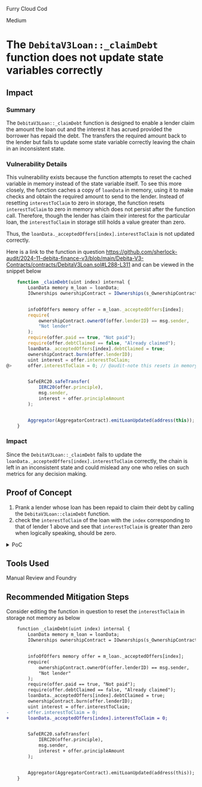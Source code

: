 Furry Cloud Cod

Medium

# The `DebitaV3Loan::_claimDebt` function does not update state variables correctly

## Impact
### Summary 
The `DebitaV3Loan::_claimDebt` function is designed to enable a lender claim the amount the loan out and the interest it has acrued provided the borrower has repaid the debt. The transfers the required amount back to the lender but fails to update some state variable correctly leaving the chain in an inconsistent state.

### Vulnerability Details
This vulnerability exists because the function attempts to reset the cached variable in memory instead of the state variable itself. To see this more closely, the function caches a copy of `loanData` in memory, using it to make checks and obtain the required amount to send to the lender. Instead of resetting `interestToClaim` to zero in storage, the function resets `interestToClaim` to zero in memory which does not persist after the function call. Therefore, though the lender has claim their interest for the particular loan, the `interestToClaim` in storage still holds a value greater than zero. 

Thus, the `loanData._acceptedOffers[index].interestToClaim` is not updated correctly.

Here is a link to the function in question https://github.com/sherlock-audit/2024-11-debita-finance-v3/blob/main/Debita-V3-Contracts/contracts/DebitaV3Loan.sol#L288-L311 and can be viewed in the snippet below

```javascript
    function _claimDebt(uint index) internal {
        LoanData memory m_loan = loanData;
        IOwnerships ownershipContract = IOwnerships(s_OwnershipContract);


        infoOfOffers memory offer = m_loan._acceptedOffers[index];
        require(
            ownershipContract.ownerOf(offer.lenderID) == msg.sender,
            "Not lender"
        );
        require(offer.paid == true, "Not paid");
        require(offer.debtClaimed == false, "Already claimed");
        loanData._acceptedOffers[index].debtClaimed = true;
        ownershipContract.burn(offer.lenderID);
        uint interest = offer.interestToClaim;
@>      offer.interestToClaim = 0; // @audit-note this resets in memory not storage


        SafeERC20.safeTransfer(
            IERC20(offer.principle),
            msg.sender,
            interest + offer.principleAmount
        );


        Aggregator(AggregatorContract).emitLoanUpdated(address(this));
    }
```


### Impact
Since the `DebitaV3Loan::_claimDebt` fails to update the `loanData._acceptedOffers[index].interestToClaim` correctly, the chain is left in an inconsistent state and could mislead any one who relies on such metrics for any decision making.

## Proof of Concept
1. Prank a lender whose loan has been repaid to claim their debt by calling the `DebitaV3Loan::claimDebt` function.
2. check the `interestToClaim` of the loan with the `index` corresponding to that of lender 1 above and see that `interestToClaim` is greater than zero when logically speaking, should be zero.


<details>
<summary>PoC</summary>
Place the following code into `MultiplePrinciples.t.sol`.

```javascript
 function test_SpomariaPoC_ClaimDebtDoesNotUpdateLoanDataCorrectly() public {

        matchOffers();
        // get loan info
        DebitaV3Loan.LoanData memory loanData = DebitaV3LoanContract
            .getLoanData();
        uint[] memory indexes = allDynamicData.getDynamicUintArray(3);
        indexes[0] = 0;
        indexes[1] = 1;
        indexes[2] = 2;
        vm.startPrank(borrower);
        deal(wETH, borrower, 10e18, false);
        AEROContract.approve(address(DebitaV3LoanContract), 10e18);
        wETHContract.approve(address(DebitaV3LoanContract), 10e18);

        vm.warp(block.timestamp + 86400); 
        vm.roll(10);
        DebitaV3LoanContract.payDebt(indexes);
        vm.stopPrank();

        // first lender calls the claimDebt function
        DebitaV3LoanContract.claimDebt(0);

        DebitaV3Loan.infoOfOffers memory offer_0 = DebitaV3LoanContract.getLoanData()._acceptedOffers[0];
        DebitaV3Loan.infoOfOffers memory offer_1 = DebitaV3LoanContract.getLoanData()._acceptedOffers[1];

        // assert that interestToClaim is not updated after lender has claimed interest
        assertGt(offer_0.interestToClaim, 0);
        assertGt(offer_1.interestToClaim, 0);
    } 
```

Now run `forge test --match-test test_SpomariaPoC_ClaimDebtDoesNotUpdateLoanDataCorrectly -vvvv`

Output:
```javascript
.
.
.
    ├─ [0] VM::assertGt(7859589041095891 [7.859e15], 0) [staticcall]
    │   └─ ← [Return] 
    ├─ [0] VM::assertGt(8849315068493151 [8.849e15], 0) [staticcall]
    │   └─ ← [Return] 
    └─ ← [Return] 

Suite result: ok. 1 passed; 0 failed; 0 skipped; finished in 50.95ms (13.62ms CPU time)

Ran 1 test suite in 6.39s (50.95ms CPU time): 1 tests passed, 0 failed, 0 skipped (1 total tests)


```

</details>

## Tools Used

Manual Review and Foundry


## Recommended Mitigation Steps
Consider editing the function in question to reset the `interestToClaim` in storage not memory as below

```diff
    function _claimDebt(uint index) internal {
        LoanData memory m_loan = loanData;
        IOwnerships ownershipContract = IOwnerships(s_OwnershipContract);


        infoOfOffers memory offer = m_loan._acceptedOffers[index];
        require(
            ownershipContract.ownerOf(offer.lenderID) == msg.sender,
            "Not lender"
        );
        require(offer.paid == true, "Not paid");
        require(offer.debtClaimed == false, "Already claimed");
        loanData._acceptedOffers[index].debtClaimed = true;
        ownershipContract.burn(offer.lenderID);
        uint interest = offer.interestToClaim;
-       offer.interestToClaim = 0;
+       loanData._acceptedOffers[index].interestToClaim = 0;


        SafeERC20.safeTransfer(
            IERC20(offer.principle),
            msg.sender,
            interest + offer.principleAmount
        );


        Aggregator(AggregatorContract).emitLoanUpdated(address(this));
    }
```
